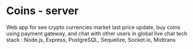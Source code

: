 # Coins - server
Web app for see crypto currencies market last price update, buy coins using payment gateway, and chat with other users in global live chat
tech stack : Node.js, Express, PostgreSQL, Sequelize, Socket.io, Midtrans
